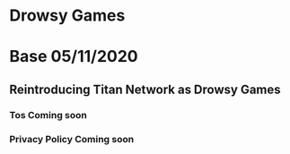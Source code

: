 # Drowsy Games
# Base 05/11/2020
## Reintroducing Titan Network as Drowsy Games
### Tos Coming soon
### Privacy Policy Coming soon